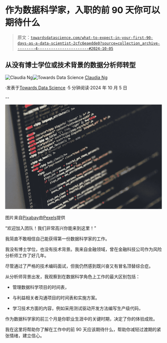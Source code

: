 # 作为数据科学家，入职的前 90 天你可以期待什么

> 原文：[`towardsdatascience.com/what-to-expect-in-your-first-90-days-as-a-data-scientist-2cfc6eaedde0?source=collection_archive---------4-----------------------#2024-10-05`](https://towardsdatascience.com/what-to-expect-in-your-first-90-days-as-a-data-scientist-2cfc6eaedde0?source=collection_archive---------4-----------------------#2024-10-05)

## 从没有博士学位或技术背景的数据分析师转型

[](https://ds-claudia.medium.com/?source=post_page---byline--2cfc6eaedde0--------------------------------)![Claudia Ng](https://ds-claudia.medium.com/?source=post_page---byline--2cfc6eaedde0--------------------------------)[](https://towardsdatascience.com/?source=post_page---byline--2cfc6eaedde0--------------------------------)![Towards Data Science](https://towardsdatascience.com/?source=post_page---byline--2cfc6eaedde0--------------------------------) [Claudia Ng](https://ds-claudia.medium.com/?source=post_page---byline--2cfc6eaedde0--------------------------------)

·发表于[Towards Data Science](https://towardsdatascience.com/?source=post_page---byline--2cfc6eaedde0--------------------------------) ·5 分钟阅读·2024 年 10 月 5 日

--

![](img/46d21127686b587e20e46e2b40b02406.png)

图片来自[Pixabay](https://pixabay.com/)由[Pexels](https://pixabay.com/users/pexels-2286921/)提供

“欢迎加入团队！我们非常高兴你能来到这里！”

我简直不敢相信自己能获得第一份数据科学家的工作。

我没有博士学位，也没有技术背景。我来自金融领域，曾在金融科技公司作为风险分析师工作了好几年。

尽管通过了严格的技术编码面试，但我仍然感到既兴奋又有冒名顶替综合症。

从分析师背景出发，我观察到在数据科学角色上工作的最大区别包括：

+   管理数据科学项目的时间表，

+   与利益相关者沟通项目的时间表和实施方案。

+   学习技术方面的内容，例如采用测试驱动开发方法编写生产级代码，

作为数据科学家的前三个月是你职业生涯中的关键时期，决定了你的体验成败。

我在这里将帮助你了解在工作中的前 90 天应该期待什么，帮助你减轻过渡期的紧张情绪，建立信心。
